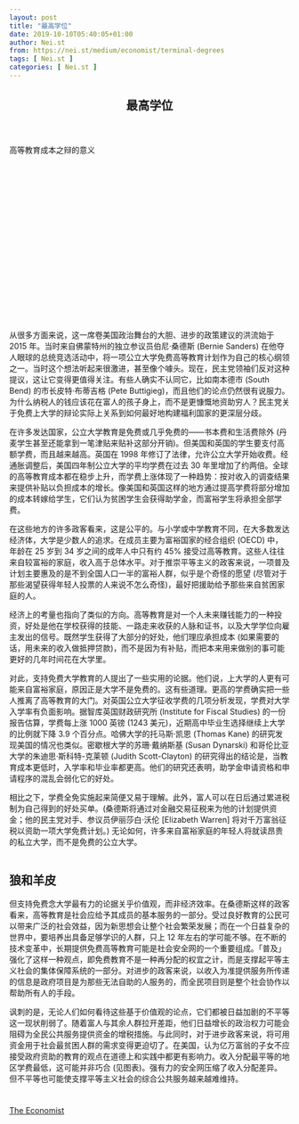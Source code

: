 ```yaml
---
layout: post
title: "最高学位"
date: 2019-10-10T05:40:05+01:00
author: Nei.st
from: https://nei.st/medium/economist/terminal-degrees
tags: [ Nei.st ]
categories: [ Nei.st ]
---
```


<article class="post-4355 post type-post status-publish format-standard hentry category-economist" id="post-4355">
 <header class="page-header medium Archives">
  <div class="page-header__image">
  </div>
  <div class="page-header__content">
   <h1 class="page-title text-align-center">
    最高学位
   </h1>
  </div>
 </header>
 <div class="entry-content aesop-entry-content" id="post-4355-content">
  <link as="font" crossorigin="anonymous" href="//cdn.jsdelivr.net/gh/0nd1jyU39XQ/_/glyph/font-face/0uIzqoZjSuJfvSBnvgXTcApMtcVhMcpr.woff" rel="preload" type="font/woff"/>
  <link as="font" crossorigin="anonymous" href="//cdn.jsdelivr.net/gh/0nd1jyU39XQ/_/glyph/font-face/1sTnSLZWDKucPX6SAk.woff" rel="preload" type="font/woff"/>
  <p class="blog-post__description">
   高等教育成本之辩的意义
  </p>
  <span id="more-4355">
  </span>
  <div class="navigation__primary-inner">
   <a class="economist__link-logo" href="//nei.st/medium/economist">
   </a>
  </div>
  <div class="container img component-image">
   <div class="aspectRatioPlaceholder" style="padding-bottom:56.25%;height: 0;">
    <div class="progressiveMedia" data-height="720" data-width="1280">
     <img alt="" class="progressiveMedia-image" data-src="https://cdn.jsdelivr.net/gh/0nd1jyU39XQ/_/img/1/e52bf525ly1g6kaaqssl7j20zk0k0gnj.jpg" src="https://cdn.jsdelivr.net/gh/0nd1jyU39XQ/_/img/1/e52bf525ly1g6kaaqssl7j20zk0k0gnj.jpg"/>
    </div>
   </div>
  </div>
  <p>
   从很多方面来说，这一席卷美国政治舞台的大胆、进步的政策建议的洪流始于 2015 年。当时来自佛蒙特州的独立参议员伯尼·桑德斯 (Bernie Sanders) 在他夺人眼球的总统竞选活动中，将一项公立大学免费高等教育计划作为自己的核心纲领之一。当时这个想法听起来很激进，甚至像个噱头。现在，民主党领袖们反对这种提议，这让它变得更值得关注。有些人确实不认同它，比如南本德市 (South Bend) 的市长皮特·布蒂吉格 (Pete Buttigieg)，而且他们的论点仍然很有说服力。为什么纳税人的钱应该花在富人的孩子身上，而不是更慷慨地资助穷人？民主党关于免费上大学的辩论实际上关系到如何最好地构建福利国家的更深层分歧。
  </p>
  <p>
   在许多发达国家，公立大学教育是免费或几乎免费的——书本费和生活费除外 (丹麦学生甚至还能拿到一笔津贴来贴补这部分开销)。但美国和英国的学生要支付高额学费，而且越来越高。英国在 1998 年修订了法律，允许公立大学开始收费。经通胀调整后，美国四年制公立大学的平均学费在过去 30 年里增加了约两倍。全球的高等教育成本都在稳步上升，而学费上涨体现了一种趋势：按对收入的调查结果来提供补贴以负担成本的增长。像美国和英国这样的地方通过提高学费将部分增加的成本转嫁给学生，它们认为贫困学生会获得助学金，而富裕学生将承担全部学费。
  </p>
  <p>
   在这些地方的许多政客看来，这是公平的。与小学或中学教育不同，在大多数发达经济体，大学是少数人的追求。在成员主要为富裕国家的经合组织 (OECD) 中，年龄在 25 岁到 34 岁之间的成年人中只有约 45% 接受过高等教育。这些人往往来自较富裕的家庭，收入高于总体水平。对于推崇平等主义的政客来说，一项普及计划主要惠及的是不到全国人口一半的富裕人群，似乎是个奇怪的愿望 (尽管对于那些渴望获得年轻人投票的人来说不怎么奇怪)，最好把援助给予那些来自贫困家庭的人。
  </p>
  <p>
   经济上的考量也指向了类似的方向。高等教育是对一个人未来赚钱能力的一种投资，好处是他在学校获得的技能、一路走来收获的人脉和证书，以及大学学位向雇主发出的信号。既然学生获得了大部分的好处，他们理应承担成本 (如果需要的话，用未来的收入做抵押贷款)，而不是因为有补贴，而把本来用来做别的事可能更好的几年时间花在大学里。
  </p>
  <p>
   对此，支持免费大学教育的人提出了一些实用的论据。他们说，上大学的人更有可能来自富裕家庭，原因正是大学不是免费的。这有些道理。更高的学费确实把一些人推离了高等教育的大门。对英国公立大学征收学费的几项分析发现，学费对大学入学率有负面影响。据智库英国财政研究所 (Institute for Fiscal Studies) 的一份报告估算，学费每上涨 1000 英镑 (1243 美元)，近期高中毕业生选择继续上大学的比例就下降 3.9 个百分点。哈佛大学的托马斯·凯恩 (Thomas Kane) 的研究发现美国的情况也类似。密歇根大学的苏珊·戴纳斯基 (Susan Dynarski) 和哥伦比亚大学的朱迪思·斯科特-克莱顿 (Judith Scott-Clayton) 的研究得出的结论是，当教育成本更低时，入学率和毕业率都更高。他们的研究还表明，助学金申请资格和申请程序的混乱会弱化它的好处。
  </p>
  <div class="code-block code-block-1" style="margin: 8px 0; clear: both;">
   <div class="container ads_KbHEVhh8Rw">
    <div class="card card--blog post-sidebar">
     <div class="card-body">
      <div class="logo_ngcontent-kty-0">
      </div>
      <div class="iframe-blocker U6XAMK63Vh00WqvF2BacIQ">
       <div class="background-h60B">
       </div>
       <div class="WumZiPCS4MeMw4pxQ">
       </div>
      </div>
     </div>
     <div class="card-footer">
      <div class="card-footer-wrapper" layout="row bottom-left">
      </div>
     </div>
    </div>
   </div>
  </div>
  <p>
   相比之下，学费全免实施起来简便又易于理解。此外，富人可以在日后通过累进税制为自己得到的好处买单。(桑德斯将通过对金融交易征税来为他的计划提供资金；他的民主党对手、参议员伊丽莎白·沃伦 [Elizabeth Warren] 将对千万富翁征税以资助一项大学免费计划。) 无论如何，许多来自富裕家庭的年轻人将就读昂贵的私立大学，而不是免费的公立大学。
  </p>
  <div class="container img">
   <figure class="image-rightalign">
    <div class="aspectRatioPlaceholder">
     <div class="progressiveMedia" data-height="776" data-width="608">
      <img alt="" class="progressiveMedia-image lazyload" data-src="https://cdn.jsdelivr.net/gh/0nd1jyU39XQ/_/img/1/e52bf525ly1g6kadkdsqoj20gw0lktbo.jpg" id="zoom-default" src="https://cdn.jsdelivr.net/gh/0nd1jyU39XQ/_/img/1/e52bf525ly1g6kadkdsqoj20gw0lktbo.jpg"/>
     </div>
    </div>
   </figure>
  </div>
  <h2 class="fhdgvy">
   狼和羊皮
  </h2>
  <p>
   但支持免费念大学最有力的论据关乎价值观，而非经济效率。在桑德斯这样的政客看来，高等教育是社会应给予其成员的基本服务的一部分。受过良好教育的公民可以带来广泛的社会效益，因为新思想会让整个社会繁荣发展；而在一个日益复杂的世界中，要培养出具备足够学识的人群，只上 12 年左右的学可能不够。在不断的技术变革中，长期提供免费高等教育可能是社会安全网的一个重要组成。「普及」强化了这样一种观点，即免费教育不是一种再分配的权宜之计，而是支撑起平等主义社会的集体保障系统的一部分。对进步的政客来说，以收入为准提供服务所传递的信息是政府项目是为那些无法自助的人服务的，而全民项目则是整个社会协作以帮助所有人的手段。
  </p>
  <p>
   讽刺的是，无论人们如何看待这些基于价值观的论点，它们都被日益加剧的不平等这一现状削弱了。随着富人与其余人群拉开差距，他们日益增长的政治权力可能会阻碍为全民公共服务提供资金的增税措施。与此同时，对于进步政客来说，将可用资金用于社会最贫困人群的需求变得更迫切了。在美国，认为亿万富翁的子女不应接受政府资助的教育的观点在道德上和实践中都更有影响力。收入分配最平等的地区学费最低，这可能并非巧合 (见图表)。强有力的安全网压缩了收入分配差异。但不平等也可能使支撑平等主义社会的综合公共服务越来越难维持。
  </p>
  <div class="container ag ah">
   <div class="fe n el">
    <a class="dt du bn bo bp bq br bs bt bu dv dw bx by dx dy" href="https://nei.st/medium/economist?source=https://www.economist.com/finance-and-economics/2019/07/18/a-debate-is-under-way-about-the-cost-of-higher-education">
     <div class="c ff fg ag ah fh el fi fj ce fk fl fm fn fo fp fq fr fs ft fu">
      <div class="bs em en eo ep eq fv ah fw fg ag bm eu fx q fy fz p ac">
      </div>
     </div>
    </a>
   </div>
  </div>
  <div class="code-block code-block-2" style="margin: 8px 0; clear: both;">
   <br/>
   <div class="container ads_KbHEVhh8Rw">
    <div class="card card--blog post-sidebar">
     <div class="card-body">
      <div class="logo_ngcontent-kty-0">
      </div>
      <div class="iframe-blocker U6XAMK63Vh00WqvF2BacIQ">
       <div class="background-h60B">
       </div>
       <div class="WumZiPCS4MeMw4pxQ">
       </div>
      </div>
     </div>
     <div class="card-footer">
      <div class="card-footer-wrapper" layout="row bottom-left">
      </div>
     </div>
    </div>
   </div>
  </div>
 </div>
 <footer class="entry-footer">
  <div class="categories icon-link">
   <a href="https://nei.st/category/medium/economist" rel="category tag">
    The Economist
   </a>
  </div>
 </footer>
</article>

